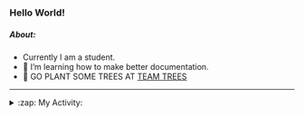 ### Hello World!

##### About:
- Currently I am a student.
- 🌱 I’m learning how to make better documentation.
- 🌱 GO PLANT SOME TREES AT [TEAM TREES](https://teamtrees.org/)

---
<details>
  <summary>:zap: My Activity:</summary>
  
<!--START_SECTION:waka-->
![Code Time](http://img.shields.io/badge/Code%20Time-1%2C137%20hrs%2015%20mins-blue)

**I'm a Night 🦉** 

```text
🌞 Morning                1455 commits        ██░░░░░░░░░░░░░░░░░░░░░░░   09.34 % 
🌆 Daytime                5485 commits        █████████░░░░░░░░░░░░░░░░   35.23 % 
🌃 Evening                4472 commits        ███████░░░░░░░░░░░░░░░░░░   28.72 % 
🌙 Night                  4159 commits        ███████░░░░░░░░░░░░░░░░░░   26.71 % 
```
📅 **I'm Most Productive on Wednesday** 

```text
Monday                   2321 commits        ████░░░░░░░░░░░░░░░░░░░░░   14.91 % 
Tuesday                  2043 commits        ███░░░░░░░░░░░░░░░░░░░░░░   13.12 % 
Wednesday                3606 commits        ██████░░░░░░░░░░░░░░░░░░░   23.16 % 
Thursday                 1945 commits        ███░░░░░░░░░░░░░░░░░░░░░░   12.49 % 
Friday                   1516 commits        ██░░░░░░░░░░░░░░░░░░░░░░░   09.74 % 
Saturday                 1379 commits        ██░░░░░░░░░░░░░░░░░░░░░░░   08.86 % 
Sunday                   2761 commits        ████░░░░░░░░░░░░░░░░░░░░░   17.73 % 
```


📊 **This Week I Spent My Time On** 

```text
🔥 Editors: 
VS Code                  59 mins             █████████████████████████   100.00 % 

🐱‍💻 Projects: 
praise                   59 mins             █████████████████████████   100.00 % 
```


 Last Updated on 26/06/2023 09:07:48 UTC
<!--END_SECTION:waka-->
</details>

